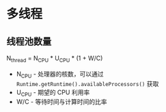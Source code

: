 # 多线程

## 线程池数量

N<sub>thread</sub> = N<sub>CPU</sub> \* U<sub>CPU</sub> \* (1 + W/C)

* N<sub>CPU</sub> - 处理器的核数，可以通过 `Runtime.getRuntime().availableProcessors()` 获取
* U<sub>CPU</sub> - 期望的 CPU 利用率
* W/C - 等待时间与计算时间的比率
